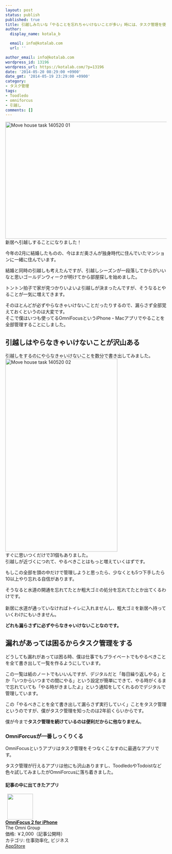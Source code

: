 ```yaml
---
layout: post
status: publish
published: true
title: 引越しみたいな「やることを忘れちゃいけないことが多い」時には、タスク管理を使うと滞りなくいく
author:
  display_name: kotala_b

  email: info@kotalab.com
  url: ''

author_email: info@kotalab.com
wordpress_id: 13196
wordpress_url: https://kotalab.com/?p=13196
date: '2014-05-20 08:29:00 +0900'
date_gmt: '2014-05-19 23:29:00 +0900'
category:
- タスク管理
tags:
- Toodledo
- omniforcus
- 引越し
comments: []
---
```

<p><img src="https://kotalab.com/wp-content/uploads/move-house-task_140520_01.jpg" alt="Move house task 140520 01" title="move-house-task_140520_01.jpg" border="0" width="548" height="364" /><br />
新居へ引越しすることになりました！</p>
<p>今年の2月に結婚したものの、今はまだ奥さんが独身時代に住んでいたマンションに一緒に住んでいます。</p>
<p>結婚と同時の引越しも考えたんですが、引越しシーズンが一段落してからがいいなと思いゴールデンウィークが明けてから部屋探しを始めました。</p>
<p>トントン拍子で家が見つかりいよいよ引越しが決まったんですが、そうなるとやることが一気に増えてきます。</p>
<p>そのほとんどが<span class="b">必ずやらなきゃいけないことだったりするので、漏らさず全部覚えておくというのは大変</span>です。<br />
そこで僕はいつも使ってるOmniFocusというiPhone・Macアプリでやることを全部管理することにしました。<br />
<!--more--></p>
<h2>引越しはやらなきゃいけないことが沢山ある</h2>
<p>引越しをするのにやらなきゃいけないことを数分で書き出してみました。<br />
<img src="https://kotalab.com/wp-content/uploads/move-house-task_140520_02.jpg" alt="Move house task 140520 02" title="move-house-task_140520_02.jpg" border="0" width="350" height="600" /><br />
すぐに思いつくだけで31個もありました。<br />
引越しが近づくにつれて、やるべきことはもっと増えていくはずです。</p>
<p>もしこの全部を頭の中だけで管理しようと思ったら、<span class="b">少なくとも5つ下手したら10以上やり忘れる</span>自信があります。</p>
<p>そうなると水道の開通を忘れてたとか粗大ゴミの処分を忘れてたとか出てくるわけです。<br><br />
新居に水道が通っていなければトイレに入れませんし、粗大ゴミを新居へ持っていくわけにもいきません。</p>
<p><strong>どれも漏らさずに必ずやらなきゃいけないことなのです。</strong></p>
<h2>漏れがあっては困るからタスク管理をする</h2>
<p>どうしても漏れがあっては困る時、僕は仕事でもプライベートでもやるべきことを全て書き出して一覧を作るようにしています。</p>
<p>この一覧は紙のノートでもいいんですが、デジタルだと「毎日繰り返しやる」とか「いつからいつまでの間にやる」という設定が簡単にできて、やる時がくるまで忘れていても「やる時がきましたよ」という通知をしてくれるのでデジタルで管理しています。</p>
<p>この「やるべきことを全て書き出して漏らさず実行していく」ことをタスク管理というのですが、僕がタスク管理を知ったのは2年前くらいからです。</p>
<p>僕が今まで<strong>タスク管理を続けているのは便利だからに他なりません</strong>。</p>
<h3>OmniForcusが一番しっくりくる</h3>
<p>OmniFocusというアプリはタスク管理をそつなくこなすのに最適なアプリです。</p>
<p>タスク管理が行えるアプリは他にも沢山ありますし、ToodledoやTodoistなど色々試してみましたがOmniForcusに落ち着きました。</p>
<h4 class="app">記事の中に出てきたアプリ</h4>
<div class="applink">
<div class="applinkimg"><a href="https://itunes.apple.com/jp/app/omnifocus-2-for-iphone/id690305341?mt=8&uo=4&at=10l4yU" rel="nofollow" target="_blank"><img hspace="6" src="http://a1060.phobos.apple.com/us/r30/Purple/v4/01/2f/47/012f4721-4ac7-83b1-e2b3-e2c61fc2ac56/mzl.thhoqixx.png" width="80" /></a></div>
<div class="applinktext">
<div class="applinktitle"><strong><a href="https://itunes.apple.com/jp/app/omnifocus-2-for-iphone/id690305341?mt=8&uo=4&at=10l4yU" rel="nofollow" target="_blank">OmniFocus 2 for iPhone</a></strong></div>
<div class="applinkinfo">The Omni Group</div>
<div class="applinkinfo">価格: ￥2,000（記事公開時）</div>
<div class="applinkinfo">カテゴリ: 仕事効率化, ビジネス</div>
</div>
<div class="clear"></div>
<div class="appstorelink"><a href="https://itunes.apple.com/jp/app/omnifocus-2-for-iphone/id690305341?mt=8&uo=4&at=10l4yU" rel="nofollow" target="_blank">AppStore</a></div>
</div>
